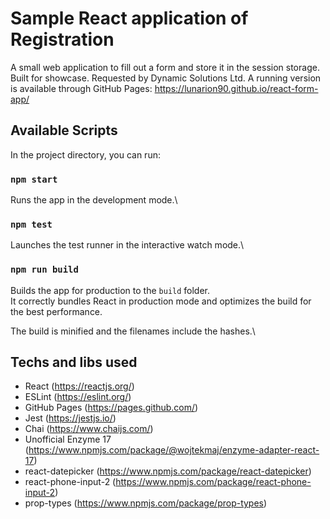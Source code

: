 # Sample React application of Registration

A small web application to fill out a form and store it in the session storage. Built for showcase. Requested by Dynamic Solutions Ltd.
A running version is available through GitHub Pages: https://lunarion90.github.io/react-form-app/

## Available Scripts

In the project directory, you can run:

### `npm start`

Runs the app in the development mode.\

### `npm test`

Launches the test runner in the interactive watch mode.\

### `npm run build`

Builds the app for production to the `build` folder.\
It correctly bundles React in production mode and optimizes the build for the best performance.

The build is minified and the filenames include the hashes.\

## Techs and libs used

- React (https://reactjs.org/)
- ESLint (https://eslint.org/)
- GitHub Pages (https://pages.github.com/)
- Jest (https://jestjs.io/)
- Chai (https://www.chaijs.com/)
- Unofficial Enzyme 17 (https://www.npmjs.com/package/@wojtekmaj/enzyme-adapter-react-17)
- react-datepicker (https://www.npmjs.com/package/react-datepicker)
- react-phone-input-2 (https://www.npmjs.com/package/react-phone-input-2)
- prop-types (https://www.npmjs.com/package/prop-types)
